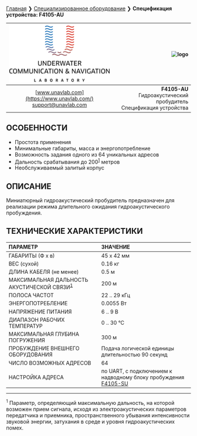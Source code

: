 [Главная](/README_RU) ❯ [Специализированное оборудование](/underwater_bespoke_systems_ru) ❯ **Спецификация устройства: F4105-AU**

<div style="page-break-after: always;"></div>

| ![logo](/documentation/sm_logo.png) | ![logo]() |
| :---: | ---: |
| [www.unavlab.com](https://www.unavlab.com/) <br/> [support@unavlab.com](mailto:support@unavlab.com) | **F4105-AU** <br/> Гидроакустический пробудитель <br/> Спецификация устройства |

## ОСОБЕННОСТИ

* Простота применения
* Минимальные габариты, масса и энергопотребление
* Возможность задания одного из 64 уникальных адресов
* Дальность срабатывания до 200<sup>[1](#footnote1)</sup> метров
* Необслуживаемый залитый корпус

## ОПИСАНИЕ

Миниатюрный гидроакустический пробудитель предназначен для реализации режима длительного ожидания гидроакустического пробуждения.

  
<div style="page-break-after: always;"></div>

## ТЕХНИЧЕСКИЕ ХАРАКТЕРИСТИКИ

| ПАРАМЕТР | ЗНАЧЕНИЕ |
| :--- | :--- |
| ГАБАРИТЫ (Ф х в)| 45 x 42 мм |
| ВЕС (сухой) | 0.16 кг |
| ДЛИНА КАБЕЛЯ (не менее) | 0.5 м |
| МАКСИМАЛЬНАЯ ДАЛЬНОСТЬ АКУСТИЧЕСКОЙ СВЯЗИ<sup>[1](#footnote1)</sup> | 200 м |
| ПОЛОСА ЧАСТОТ | 22 .. 29 кГц |
| ЭНЕРГОПОТРЕБЛЕНИЕ | 0.0055 Вт |
| НАПРЯЖЕНИЕ ПИТАНИЯ | 6 .. 9 В |
| ДИАПАЗОН РАБОЧИХ ТЕМПЕРАТУР | 0 .. 30 °С |
| МАКСИМАЛЬНАЯ ГЛУБИНА ПОГРУЖЕНИЯ | 300 м |
| ПРОБУЖДЕНИЕ ВНЕШНЕГО ОБОРУДОВАНИЯ | Подача логической единицы длительностью 90 секунд | 
| ЧИСЛО ВОЗМОЖНЫХ АДРЕСОВ | 64 |
| НАСТРОЙКА АДРЕСА | по UART, с подключением к надводному блоку пробуждения [F4105-SU](F4105_SU_Specification_ru.md) |

<div style="page-break-after: always;"></div>

________________
<a name="footnote1"><sup>1</sup></a> Параметр, определяющий максимальную дальность, на которой возможен прием сигнала, исходя из электроакустических параметров передатчика и приемника, пространственного убывания интенсивности звуковой энергии, затухания в среде и уровня гидроакустических помех.  

<div style="page-break-after: always;"></div>
